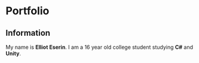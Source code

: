 # Portfolio
## Information

My name is **Elliot Eserin**. I am a 16 year old college student studying **C#** and **Unity**.
